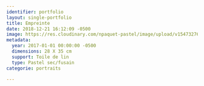 ```yaml
---
identifier: portfolio
layout: single-portfolio
title: Empreinte
date: 2018-12-21 16:12:09 -0500
image: https://res.cloudinary.com/npaquet-pastel/image/upload/v1547327638/23795625_1990645457871358_2993061659890630643_n.jpg
metadata:
  year: 2017-01-01 00:00:00 -0500
  dimensions: 28 X 35 cm
  support: Toile de lin
  type: Pastel sec/fusain
categorie: portraits

---
```

